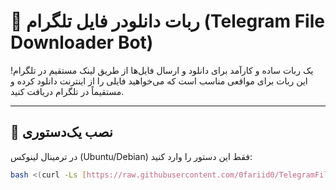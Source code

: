 # 🤖 ربات دانلودر فایل تلگرام (Telegram File Downloader Bot)

یک ربات ساده و کارآمد برای دانلود و ارسال فایل‌ها از طریق لینک مستقیم در تلگرام!
این ربات برای مواقعی مناسب است که می‌خواهید فایلی را از اینترنت دانلود کرده و مستقیماً در تلگرام دریافت کنید.

---

## 🚀 نصب یک‌دستور‌ی

در ترمینال لینوکس (Ubuntu/Debian) فقط این دستور را وارد کنید:

```bash
bash <(curl -Ls [https://raw.githubusercontent.com/0fariid0/TelegramFileDownloaderBot/main/setup_downloader_bot.sh](https://raw.githubusercontent.com/0fariid0/TelegramFileDownloaderBot/main/setup_downloader_bot.sh))

